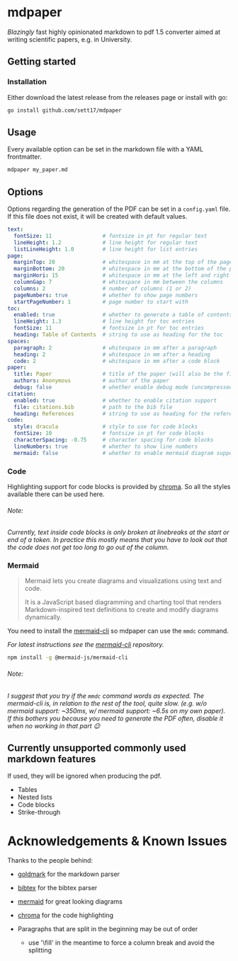 # mdpaper

*Blazingly* fast highly opinionated markdown to pdf 1.5 converter aimed at writing scientific papers, e.g. in University.

## Getting started

### Installation

Either download the latest release from the releases page or install with go:

```bash
go install github.com/sett17/mdpaper
```

## Usage

Every available option can be set in the markdown file with a YAML frontmatter.

```bash
mdpaper my_paper.md
```

## Options

Options regarding the generation of the PDF can be set in a `config.yaml` file. If this file does not exist, it will be created with default values.

```yaml
text:
  fontSize: 11                # fontsize in pt for regular text
  lineHeight: 1.2             # line height for regular text
  listLineHeight: 1.0         # line height for list entries
page:
  marginTop: 20               # whitespace in mm at the top of the page
  marginBottom: 20            # whitespace in mm at the bottom of the page
  marginHori: 15              # whitespace in mm at the left and right of the page
  columnGap: 7                # whitespace in mm between the columns
  columns: 2                  # number of columns (1 or 2)
  pageNumbers: true           # whether to show page numbers
  startPageNumber: 1          # page number to start with
toc:
  enabled: true               # whether to generate a table of contents
  lineHeight: 1.3             # line height for toc entries
  fontSize: 11                # fontsize in pt for toc entries
  heading: Table of Contents  # string to use as heading for the toc
spaces:
  paragraph: 2                # whitespace in mm after a paragraph
  heading: 2                  # whitespace in mm after a heading
  code: 2                     # whitespace in mm after a code block
paper:
  title: Paper                # title of the paper (will also be the file name)
  authors: Anonymous          # author of the paper
  debug: false                # whether enable debug mode (uncompressed pdf)
citation:
  enabled: true               # whether to enable citation support
  file: citations.bib         # path to the bib file
  heading: References         # string to use as heading for the references
code:
  style: dracula              # style to use for code blocks
  fontSize: 10                # fontsize in pt for code blocks
  characterSpacing: -0.75     # character spacing for code blocks
  lineNumbers: true           # whether to show line numbers
  mermaid: false              # whether to enable mermaid diagram support
```

### Code

Highlighting support for code blocks is provided by [chroma](https://github.com/alecthomas/chroma). So all the styles available there can be used here.


###### Note:
_Currently, text inside code blocks is only broken at linebreaks at the start or end of a token. In practice this mostly means that you have to look out that the code does not get too long to go out of the column._

### Mermaid

> Mermaid lets you create diagrams and visualizations using text and code.
> 
> It is a JavaScript based diagramming and charting tool that renders Markdown-inspired text definitions to create and modify diagrams dynamically.

You need to install the [mermaid-cli](https://github.com/mermaid-js/mermaid-cli) so mdpaper can use the `mmdc` command.

*For latest instructions see the [mermaid-cli](https://github.com/mermaid-js/mermaid-cli) repository.*
```bash
npm install -g @mermaid-js/mermaid-cli
```

###### Note:

_I suggest that you try if the `mmdc` command words as expected. The mermaid-cli is, in relation to the rest of the tool, quite slow. (e.g. w/o mermaid support: ~350ms, w/ mermaid support: ~6.5s on my own paper). If this bothers you because you need to generate the PDF often, disable it when no working in that part 😉_

## Currently unsupported commonly used markdown features

If used, they will be ignored when producing the pdf.

- Tables
- Nested lists
- Code blocks
- Strike-through

# Acknowledgements & Known Issues

Thanks to the people behind:
- [goldmark](https://github.com/yuin/goldmark) for the markdown parser
- [bibtex](https://github.com/nickng/bibtex) for the bibtex parser
- [mermaid](https://github.com/mermaid-js/mermaid) for great looking diagrams
- [chroma](https://github.com/alecthomas/chroma) for the code highlighting


- Paragraphs that are split in the beginning may be out of order
  - use '\fill' in the meantime to force a column break and avoid the splitting
